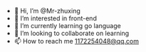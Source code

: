 - 👋 Hi, I’m @Mr-zhuxing
- 👀 I’m interested in front-end
- 🌱 I’m currently learning go language
- 💞️ I’m looking to collaborate on learning
- 📫 How to reach me 1172254048@qq.com

<!---
Mr-zhuxing/Mr-zhuxing is a ✨ special ✨ repository because its `README.md` (this file) appears on your GitHub profile.
You can click the Preview link to take a look at your changes.
--->
